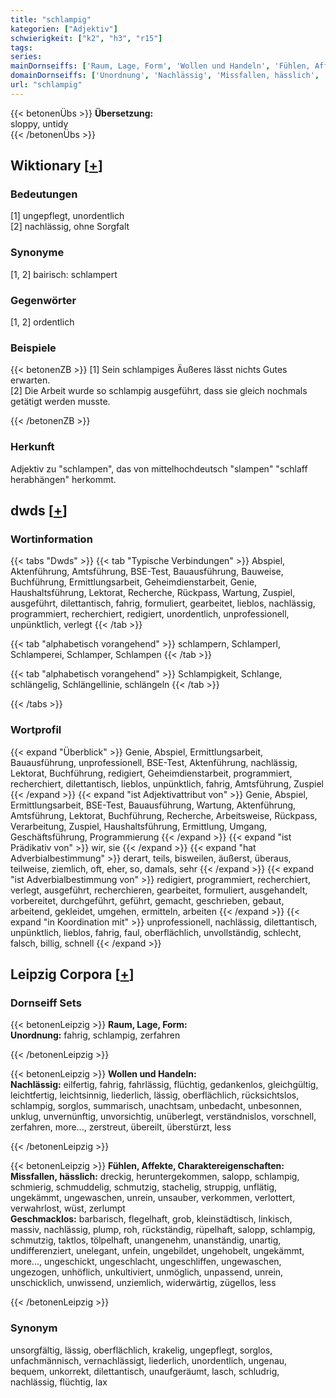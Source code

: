 ```yaml
---
title: "schlampig"
kategorien: ["Adjektiv"]
schwierigkeit: ["k2", "h3", "r15"]
tags:
series:
mainDornseiffs: ['Raum, Lage, Form', 'Wollen und Handeln', 'Fühlen, Affekte, Charaktereigenschaften']
domainDornseiffs: ['Unordnung', 'Nachlässig', 'Missfallen, hässlich', 'Geschmacklos']
url: "schlampig"
---
```


{{< betonenÜbs >}}
**Übersetzung:**  
sloppy, untidy  
{{< /betonenÜbs >}}

## Wiktionary [[+](https://de.wiktionary.org/wiki/schlampig)]

### Bedeutungen
[1] ungepflegt, unordentlich  
[2] nachlässig, ohne Sorgfalt  

### Synonyme
[1, 2] bairisch: schlampert  

### Gegenwörter
[1, 2] ordentlich  

### Beispiele
{{< betonenZB >}}
[1] Sein schlampiges Äußeres lässt nichts Gutes erwarten.  
[2] Die Arbeit wurde so schlampig ausgeführt, dass sie gleich nochmals getätigt werden musste.  

{{< /betonenZB >}}
### Herkunft
Adjektiv zu "schlampen", das von mittelhochdeutsch "slampen" "schlaff herabhängen" herkommt.  



## dwds [[+](https://www.dwds.de/wb/schlampig)]

### Wortinformation
{{< tabs "Dwds" >}}
{{< tab "Typische Verbindungen" >}}
Abspiel, Aktenführung, Amtsführung, BSE-Test, Bauausführung, Bauweise, Buchführung, Ermittlungsarbeit, Geheimdienstarbeit, Genie, Haushaltsführung, Lektorat, Recherche, Rückpass, Wartung, Zuspiel, ausgeführt, dilettantisch, fahrig, formuliert, gearbeitet, lieblos, nachlässig, programmiert, recherchiert, redigiert, unordentlich, unprofessionell, unpünktlich, verlegt
{{< /tab >}}

{{< tab "alphabetisch vorangehend" >}}
schlampern, Schlamperl, Schlamperei, Schlamper, Schlampen
{{< /tab >}}

{{< tab "alphabetisch vorangehend" >}}
Schlampigkeit, Schlange, schlängelig, Schlängellinie, schlängeln
{{< /tab >}}

{{< /tabs >}}

### Wortprofil
{{< expand "Überblick" >}} Genie, Abspiel, Ermittlungsarbeit, Bauausführung, unprofessionell, BSE-Test, Aktenführung, nachlässig, Lektorat, Buchführung, redigiert, Geheimdienstarbeit, programmiert, recherchiert, dilettantisch, lieblos, unpünktlich, fahrig, Amtsführung, Zuspiel {{< /expand >}}
{{< expand "ist Adjektivattribut von" >}} Genie, Abspiel, Ermittlungsarbeit, BSE-Test, Bauausführung, Wartung, Aktenführung, Amtsführung, Lektorat, Buchführung, Recherche, Arbeitsweise, Rückpass, Verarbeitung, Zuspiel, Haushaltsführung, Ermittlung, Umgang, Geschäftsführung, Programmierung {{< /expand >}}
{{< expand "ist Prädikativ von" >}} wir, sie {{< /expand >}}
{{< expand "hat Adverbialbestimmung" >}} derart, teils, bisweilen, äußerst, überaus, teilweise, ziemlich, oft, eher, so, damals, sehr {{< /expand >}}
{{< expand "ist Adverbialbestimmung von" >}} redigiert, programmiert, recherchiert, verlegt, ausgeführt, recherchieren, gearbeitet, formuliert, ausgehandelt, vorbereitet, durchgeführt, geführt, gemacht, geschrieben, gebaut, arbeitend, gekleidet, umgehen, ermitteln, arbeiten {{< /expand >}}
{{< expand "in Koordination mit" >}} unprofessionell, nachlässig, dilettantisch, unpünktlich, lieblos, fahrig, faul, oberflächlich, unvollständig, schlecht, falsch, billig, schnell {{< /expand >}}

## Leipzig Corpora [[+](https://corpora.uni-leipzig.de/en/res?word=schlampig&corpusId=deu_newscrawl-public_2018)]

### Dornseiff Sets
{{< betonenLeipzig >}}
**Raum, Lage, Form:**  
**Unordnung:** fahrig, schlampig, zerfahren  

{{< /betonenLeipzig >}}


{{< betonenLeipzig >}}
**Wollen und Handeln:**  
**Nachlässig:** eilfertig, fahrig, fahrlässig, flüchtig, gedankenlos, gleichgültig, leichtfertig, leichtsinnig, liederlich, lässig, oberflächlich, rücksichtslos, schlampig, sorglos, summarisch, unachtsam, unbedacht, unbesonnen, unklug, unvernünftig, unvorsichtig, unüberlegt, verständnislos, vorschnell, zerfahren, more..., zerstreut, übereilt, überstürzt, less  

{{< /betonenLeipzig >}}


{{< betonenLeipzig >}}
**Fühlen, Affekte, Charaktereigenschaften:**  
**Missfallen, hässlich:** dreckig, heruntergekommen, salopp, schlampig, schmierig, schmuddelig, schmutzig, stachelig, struppig, unflätig, ungekämmt, ungewaschen, unrein, unsauber, verkommen, verlottert, verwahrlost, wüst, zerlumpt  
**Geschmacklos:** barbarisch, flegelhaft, grob, kleinstädtisch, linkisch, massiv, nachlässig, plump, roh, rückständig, rüpelhaft, salopp, schlampig, schmutzig, taktlos, tölpelhaft, unangenehm, unanständig, unartig, undifferenziert, unelegant, unfein, ungebildet, ungehobelt, ungekämmt, more..., ungeschickt, ungeschlacht, ungeschliffen, ungewaschen, ungezogen, unhöflich, unkultiviert, unmöglich, unpassend, unrein, unschicklich, unwissend, unziemlich, widerwärtig, zügellos, less  

{{< /betonenLeipzig >}}

### Synonym
unsorgfältig, lässig, oberflächlich, krakelig, ungepflegt, sorglos, unfachmännisch, vernachlässigt, liederlich, unordentlich, ungenau, bequem, unkorrekt, dilettantisch, unaufgeräumt, lasch, schludrig, nachlässig, flüchtig, lax


